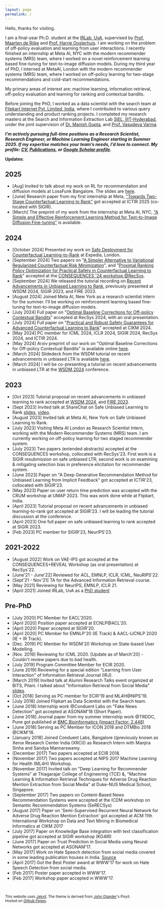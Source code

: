 ```yaml
---
layout: page
permalink: /
---
```


Hello, thanks for visiting.

I am a final-year Ph.D. student at the [IRLab, UvA](http://irlab.science.uva.nl), supervised by [Prof. Maarten de Rijke](https://staff.fnwi.uva.nl/m.derijke/) and [Prof. Harrie Oosterhuis](https://harrieo.github.io/). I am working on the problem of off-policy evaluation and learning from user interactions. I recently finished an internship at Meta AI, NYC with the modern recommender systems (MRS) team, where I worked on a novel reinforcement learning based fine-tuning for text-to-image diffusion models. During my third year of PhD, I interned at MetaAI, London with the modern recommender systems (MRS) team, where I worked on off-policy learning for two-stage recommendations and cold-start recommendations.

My primary areas of interest are: machine learning, information retrieval, off-policy evaluation and learning for ranking and contextual bandits. 

Before joining the PhD, I worked as a data scientist with the search team at [Flipkart Internet Pvt. Limited, India](https://tech.flipkart.com/data-science/home), where I contributed to various query understanding and product ranking projects. I completed my research masters at the Search and Information Extraction Lab [SIEL, IIIT-Hyderabad](search.iiit.ac.in), under the joint supervision of [Dr. Manish Gupta](https://www.microsoft.com/en-us/research/people/gmanish/?from=http%3A%2F%2Fresearch.microsoft.com%2Fen-us%2Fpeople%2Fgmanish%2F#), and [Prof. Vasudeva Varma](https://faculty.iiit.ac.in/~vv/Home.html). 

***I’m actively pursuing full-time positions as a Research Scientist, Research Engineer, or Machine Learning Engineer starting in Summer 2025. If my expertise matches your team’s needs, I’d love to connect. My profile: [CV](/resume-final.pdf), [Publications](/publications/), or [Google Scholar profile](https://scholar.google.com/citations?user=UvTcU-IAAAAJ&hl=en).***

**Updates**:

## 2025

* [Aug] Invited to talk about my work on RL for recommendation and diffusion models at LossFunk Bangalore. The slides are [here](https://docs.google.com/presentation/d/e/2PACX-1vS1s3vKbbAEamG1eUWtAURsjA0uOEF5MlcGgJzooUihP8hRb_ynr5FdFYgBY-SIwVFvp1KwXMCiEKQ8/pub?start=false&loop=false&delayms=30000&slide=id.g31e97ef7f1d_0_0).
* [June] Research paper from my first internship at Meta, ["Towards Two-Stage Counterfactual Learning to Rank"](https://arxiv.org/pdf/2506.20854) got accepted at ICTIR 2025 (co-located with SIGIR). 
* [March] The preprint of my work from the internship at Meta AI, NYC, ["A Simple and Effective Reinforcement Learning Method for Text-to-Image Diffusion Fine-tuning"](https://arxiv.org/pdf/2503.00897) is available.

## 2024

* [October 2024] Presented my work on [Safe Deployment for Counterfactual Learning-to-Rank](https://docs.google.com/presentation/d/e/2PACX-1vRoeOfU0PGrJnwztnij09wyOv2eMLZg356crTkkrEHzaWokc9uO9eZv1Jduku2FBTtRO-T2Msul7Q_v/pub?start=false&loop=false&delayms=5000) at Expedia, London.
* [September 2024] Two papers on "[A Simpler Alternative to Variational Regularized Counterfactual Risk Minimization](https://arxiv.org/pdf/2409.09819)", and "[Proximal Ranking Policy Optimization for Practical Safety in Counterfactual Learning to Rank](https://arxiv.org/pdf/2409.09881)" accepted at the [CONSEQUENCES '24 workshop @RecSys](https://sites.google.com/view/consequences2024/home).
* [September 2024] We released the tutorial recording on [Recent Advancements in Unbiased Learning to Rank](https://www.youtube.com/watch?v=fcqCkjgOnJ8), previously presented at WSDM 2024, SIGIR 2023, and FIRE 2023.
* [August 2024] Joined Meta AI, New York as a research scientist intern for the summer. I'll be working on reinforcement learning based fine-tuning for text-to-image diffusion models.
* [July 2024] Full paper on "[Optimal Baseline Corrections for Off-policy Contextual Bandits](https://drive.google.com/file/d/16hyfO1Fw9i5HWGlUpLgO3rhh1j3lN8xV/view)" accepted at RecSys 2024, with an oral presentation.
* [July 2024] Full paper on "[Practical and Robust Safety Guarantees for Advanced Counterfactual Learning to Rank](https://drive.google.com/file/d/1WPGxFq07Qkj6sNEXpCOt_pAD6Hih6sBI/view)" accepted at CIKM 2024. 
* [May 2024] PC member for ICML 2024, ICLR 2024, SIGIR 2024, RecSys 2024, and ICTIR 2024.
* [May 2024] Arxiv preprint of our work on "Optimal Baseline Corrections for Off-policy Contextual Bandits" is available online [here](https://arxiv.org/abs/2405.05736).
* [March 2024] Slidedeck from the WSDM tutorial on recent advancements in unbiased LTR is available [here](https://sites.google.com/view/wsdm-2024-tutorial-ultr/).
* [March 2024] I will be co-presenting a tutorial on recent advancements in unbiased LTR at the [WSDM 2024](https://sites.google.com/view/wsdm-2024-tutorial-ultr/) conference.

## 2023

* [Oct 2023] Tutorial proposal on recent advancements in unbiased learning to rank accepted at [WSDM 2024](https://www.wsdm-conference.org/2024/tutorials/), and [FIRE 2023](https://sites.google.com/view/fire-2023-ultr-tutorial/home).
* [Sept 2023] Invited talk at ShareChat on Safe Unbiased Learning to Rank [slides](https://docs.google.com/presentation/d/e/2PACX-1vQ-IJ3hAGjFYJN2qy6HIw5nTOjBlCwfAd-NfR68oqjIl62BRoAsPcb2bVL7U4LvJhISR7fhxp2Squwx/pub?start=false&loop=false&delayms=60000), [video](https://www.youtube.com/watch?v=xlsmhOtwFUc).
* [August 2023] Invited talk at Meta AI, New York on Safe Unbiased Learning to Rank. 
* [July 2023] Visiting Meta AI London as Research Scientist Intern, working with the Modern Recommender Systems (MRS) team. I am currently working on off-policy learning for two staged recommender system. 
* [July 2023] Two papers (extended abstracts) accepted at the CONSEQUENCES workshop, collocated with RecSys'23. First work is a SIGIR resubmission on safe unbiased LTR; second work is on examining & mitigating selection bias in preference elicitation for recommender system.
* [June 2023] Paper on "A Deep Generative Recommendation Method for Unbiased Learning from Implicit Feedback" got accepted at ICTIR'23, collocated with SIGIR'23.  
* [May 2023] Paper on user return time prediction was accepted with the CRUM workshop at UMAP 2023. This was work done while at Flipkart, India.
* [April 2023] Tutorial proposal on recent advancements in unbiased learning-to-rank got accepted at SIGIR'23. I will be leading the tutorial discussion at the conference. 
* [April 2023] One full paper on safe unbiased learning to rank accepted at SIGIR 2023. 
* [Feb 2023] PC member for SIGIR'23, NeurIPS'23.

## 2021-2022
  
* [August 2022] Work on VAE-IPS got accepted at the CONSEQUENCES+REVEAL Workshop (as oral presentation) at RecSys'22.
* [June'21 - June'22] Reviewed for ACL, EMNLP, ICLR, ICML, NeuRIPS'22. 
* [Sept'21 - Nov'21] TA for the Advanced Information Retrieval course. 
* [May 2021] Reviewing for NeurIPS, EMNLP, ICLR 21.
* [April 2021] Joined IRLab, UvA as a [PhD student](https://irlab.science.uva.nl/2021/04/15/shashank-gupta-joins-irlab/)


## Pre-PhD

* [July 2020] PC Member for EACL'2020.
* [April 2020] Position paper accepted at ECNLP@ACL'20.
* [April 2020] Paper accepted at SIGIR'20. 
* [April 2020] PC Member for EMNLP'20 (IE Track) & AACL-IJCNLP 2020 (IE + IR Track).
* [Dec. 2019] PC Member for WSDM'20 Workshop on State-based User Modelling.
* [Nov. 2019] Reviewing for ICML 2020. [Update as of March'20] - Couldn't review papers due to bad health.
* [July 2019] Program Committee Member for ECIR 2020. 
* [June 2019] Reviewing for a special edition "Learning from User Interaction" of Information Retrieval Journal (IRJ). 
* [March 2019] Invited talk at Alumni Research Talks event organized at BITS, Pilani. I talked about "Information Retrieval from Social Media" [slides](https://docs.google.com/presentation/d/1waACjQVOiorrI6wtdGX1ataYaQVMKCqQGT2We69y19w/edit#slide=id.g5459ed153a_0_29).  
* [Oct 2018] Serving as PC member for ECIR'19 and ML4H@NIPS'19.
* [July 2018] Joined Flipkart as Data Scientist with the Search team. 
* [June 2018] Internship work @Conduent Labs on "Fake News Detection" got accepted at ASONAM'18 (Short Paper).
* [June 2018] Journal paper from my summer internship work @TRDDC, Pune got published at [BMC Bioinformatics (Impact Factor: 2.448)](https://bmcbioinformatics.biomedcentral.com/articles/10.1186/s12859-018-2192-4)
* [June 2018] Serving as PC Member for ICON 2018 and DTMBio 2018 @CIKM'18.
* [January 2018] Joined Conduent Labs, Bangalore ((previously known as Xerox Research Center India (XRCI)) as Research Intern with Manjira Sinha and Sandya Mannarswamy. 
* [December 2017] Two papers accepted at ECIR 2018.
* [November 2017] Two papers accepted at NIPS 2017 Machine Learning for Health (ML4H) Workshop.
* [November 2017] Invited talk on "Deep Learning for Recommender Systems" at Thiagarajar College of Engineering (TCE) &, "Machine Learning & Information Retrieval Techniques for Adverse Drug Reaction Mention Extraction from Social Media" at Duke-NUS Medical School, Singapore.
* [September 2017] Two papers on Content-Based News Recommendation Systems were accepted at the ICDM workshop on Semantic Recommendation Systems (SeRECSys)
* [August 2017] Paper on 'Semi-Supervised Recurrent Neural Network for Adverse Drug Reaction Mention Extraction' got accepted at ACM 11th International Workshop on Data and Text Mining in Biomedical Informatics at CIKM 2017
* [July 2017] Paper on Knowledge Base integration with text classification pipeline got accepted at SIGIR workshop (KG4IR)
* [June 2017] Paper on Trust Prediction in Social Media using Neural Networks got accepted at ASONAM'17.
* [May 2017] Work on Hate Speech detection from social media covered in some leading publication houses in India. [Source](https://www.iiit.ac.in/news/IRELspaperonHateSpeechDetectionvotedBestPosterPresentationatWWW2017Perth/)
* [April 2017] Got the Best Poster award at WWW'17 for work on Hate Speech Detection from social media.
* [Feb 2017] Poster paper accepted in WWW'17.
* [Feb 2017] Workshop paper accepted in WWW'17.

<br/>



<small>This website uses [Jekyll](http://jekyllrb.com). The theme is derived from [John Otander](http://johnotander.com/)'s Pixyll.<br/>Hosted on [Github Pages](https://pages.github.com/).</small>
